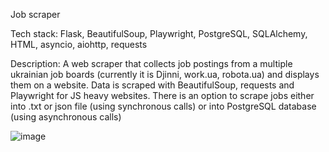 Job scraper

Tech stack: 
Flask, BeautifulSoup, Playwright, PostgreSQL, SQLAlchemy, HTML, asyncio, aiohttp, requests

Description:
A web scraper that collects job postings from a multiple ukrainian job boards (currently it is Djinni, work.ua, robota.ua) and displays them on a website. Data is scraped with BeautifulSoup, requests and Playwright for JS heavy websites. There is an option to scrape jobs either into .txt or json file (using synchronous calls) or into PostgreSQL database (using asynchronous calls)

![image](https://github.com/user-attachments/assets/8fe0cd82-f4ef-4e39-81a1-699cbe5d1930)
